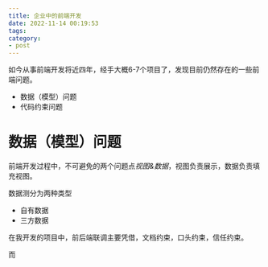 ```yaml
---
title: 企业中的前端开发
date: 2022-11-14 00:19:53
tags: 
category: 
- post
---
```


如今从事前端开发将近四年，经手大概6-7个项目了，发现目前仍然存在的一些前端问题。

- 数据（模型）问题
- 代码约束问题

# 数据（模型）问题

前端开发过程中，不可避免的两个问题点*视图&数据*，视图负责展示，数据负责填充视图。

数据测分为两种类型

- 自有数据
- 三方数据

在我开发的项目中，前后端联调主要凭借，文档约束，口头约束，信任约束。

而